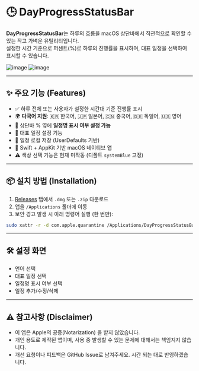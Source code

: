 # 🕒 DayProgressStatusBar

**DayProgressStatusBar**는 하루의 흐름을 macOS 상단바에서 직관적으로 확인할 수 있는 작고 가벼운 유틸리티입니다.  
설정한 시간 기준으로 퍼센트(%)로 하루의 진행률을 표시하며, 대표 일정을 선택하여 표시할 수 있습니다.

![image](https://github.com/user-attachments/assets/f56c8e07-3afc-41ab-a734-76918cc6f6e5)
![image](https://github.com/user-attachments/assets/d0d2b11c-2879-4f00-862f-9fb83b5b0fc7)


---

## ✨ 주요 기능 (Features)

- ✅ 하루 전체 또는 사용자가 설정한 시간대 기준 진행률 표시  
- 🌍 **다국어 지원**: 🇰🇷 한국어, 🇯🇵 일본어, 🇨🇳 중국어, 🇩🇪 독일어, 🇺🇸 영어  
- 🔄 상단바 % 옆에 **일정명 표시 여부 설정 가능**
- 🎯 대표 일정 설정 기능
- 💾 일정 로컬 저장 (UserDefaults 기반)
- 🍎 Swift + AppKit 기반 macOS 네이티브 앱
- ⚠️ 색상 선택 기능은 현재 미작동 (디폴트 `systemBlue` 고정)

---

## 📦 설치 방법 (Installation)

1. [Releases](https://github.com/yourname/DayProgressStatusBar/releases) 탭에서 `.dmg` 또는 `.zip` 다운로드
2. 앱을 `/Applications` 폴더에 이동
3. 보안 경고 발생 시 아래 명령어 실행 (한 번만):

```bash
sudo xattr -r -d com.apple.quarantine /Applications/DayProgressStatusBar.app
```

---

## 🛠 설정 화면
- 언어 선택
- 대표 일정 선택
- 일정명 표시 여부 선택
- 일정 추가/수정/삭제

---

## ⚠️ 참고사항 (Disclaimer)
- 이 앱은 Apple의 공증(Notarization) 을 받지 않았습니다.
- 개인 용도로 제작된 앱이며, 사용 중 발생할 수 있는 문제에 대해서는 책임지지 않습니다.
- 개선 요청이나 피드백은 GitHub Issue로 남겨주세요. 시간 되는 대로 반영하겠습니다.
